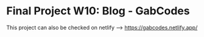 # Final Project W10: Blog - GabCodes

This project can also be checked on netlify -->
https://gabcodes.netlify.app/
